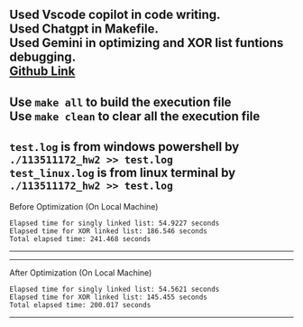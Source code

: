 
Used Vscode copilot in code writing.  
Used Chatgpt in Makefile.  
Used Gemini in optimizing and XOR list funtions debugging.  
[Github Link](https://github.com/jeffjun113/DataStructureHW2)  
---
Use `make all` to build the execution file  
Use `make clean` to clear all the execution file
---

`test.log` is from windows powershell by `./113511172_hw2 >> test.log`  
`test_linux.log` is from linux terminal by `./113511172_hw2 >> test.log`  
---
Before Optimization (On Local Machine)  
```
Elapsed time for singly linked list: 54.9227 seconds  
Elapsed time for XOR linked list: 186.546 seconds  
Total elapsed time: 241.468 seconds
```
---

---
After Optimization (On Local Machine)  
```
Elapsed time for singly linked list: 54.5621 seconds  
Elapsed time for XOR linked list: 145.455 seconds  
Total elapsed time: 200.017 seconds
```
---
